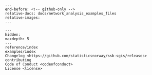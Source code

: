 ```{include} ../README.md
---
end-before: <!-- github-only -->
relative-docs: docs/network_analysis_examples_files
relative-images:
---
```

[license]: license
[contributor guide]: contributing

```{toctree}
---
hidden:
maxdepth: 5
---
reference/index
examples/index
Changelog <https://github.com/statisticsnorway/ssb-sgis/releases>
contributing
Code of Conduct <codeofconduct>
License <license>
```
